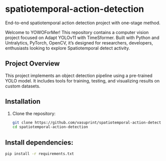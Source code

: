 # spatiotemporal-action-detection

End-to-end spatiotemporal action detection project with one-stage method.

Welcome to YOWOForMer! This repository contains a computer vision project focused on Adapt YOLOv11 with TimeSformer. Built with Python and Untralytics, PyTorch, OpenCV, it’s designed for researchers, developers, enthusiasts looking to explore Spatiotemporal detect activity.

## Project Overview

This project implements an object detection pipeline using a pre-trained YOLO model. It includes tools for training, testing, and visualizing results on custom datasets.

## Installation

1. Clone the repository:
   ```bash
   git clone https://github.com/vasuprint/spatiotemporal-action-detection.git
   cd spatiotemporal-action-detection
   ```

## Install dependencies:

```bash
pip install -r requirements.txt
```
